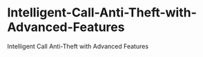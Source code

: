 # Intelligent-Call-Anti-Theft-with-Advanced-Features
Intelligent Call Anti-Theft with Advanced Features
